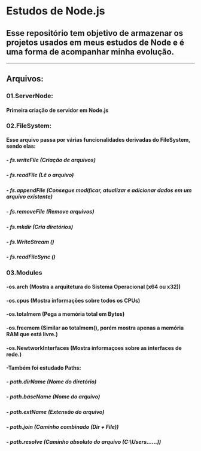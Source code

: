 # Estudos de Node.js
## Esse repositório tem objetivo de armazenar os projetos usados em meus estudos de Node e é uma forma de acompanhar minha evolução.

---

## Arquivos:

### 01.ServerNode:
#### Primeira criação de servidor em Node.js

### 02.FileSystem:
#### Esse arquivo passa por várias funcionalidades derivadas do FileSystem, sendo elas:
#####               - fs.writeFile (Criação de arquivos)
#####               - fs.readFile (Lê o arquivo)
#####               - fs.appendFile (Consegue modificar, atualizar e adicionar dados em um arquivo existente)
#####               - fs.removeFile (Remove arquivos)
#####               - fs.mkdir (Cria diretórios)
#####               - fs.WriteStream ()
#####               - fs.readFileSync ()

### 03.Modules
####                -os.arch (Mostra a arquitetura do Sistema Operacional (x64 ou x32))
####                -os.cpus (Mostra informações sobre todos os CPUs)
####                -os.totalmem (Pega a memória total em Bytes)
####                -os.freemem (Similar ao totalmem(), porém mostra apenas a memória RAM que está livre.)
####                -os.NewtworkInterfaces (Mostra informaçoes sobre as interfaces de rede.)
####                -Também foi estudado Paths:
#####                        - path.dirName (Nome do diretório)
#####                        - path.baseName (Nome do arquivo)
#####                        - path.extName (Extensão do arquivo)
#####                        - path.join (Caminho combinado (Dir + File))
#####                        - path.resolve (Caminho absoluto do arquivo (C:\Users\...\...\))
